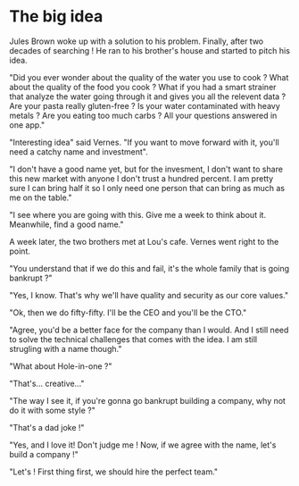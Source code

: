 # The big idea

Jules Brown woke up with a solution to his problem.
Finally, after two decades of searching !
He ran to his brother's house and started to pitch his idea.

"Did you ever wonder about the quality of the water you use to cook ?
What about the quality of the food you cook ?
What if you had a smart strainer that analyze the water going through it and gives you all the relevent data ?
Are your pasta really gluten-free ?
Is your water contaminated with heavy metals ?
Are you eating too much carbs ?
All your questions answered in one app."

"Interesting idea" said Vernes. "If you want to move forward with it, you'll need a catchy name and investment".

"I don't have a good name yet, but for the invesment, I don't want to share this new market with anyone I don't trust a hundred percent. I am pretty sure I can bring half it so I only need one person that can bring as much as me on the table."

"I see where you are going with this. Give me a week to think about it. Meanwhile, find a good name."

A week later, the two brothers met at Lou's cafe.
Vernes went right to the point.

"You understand that if we do this and fail, it's the whole family that is going bankrupt ?"

"Yes, I know. That's why we'll have quality and security as our core values."

"Ok, then we do fifty-fifty. I'll be the CEO and you'll be the CTO."

"Agree, you'd be a better face for the company than I would. And I still need to solve the technical challenges that comes with the idea. I am still strugling with a name though."

"What about Hole-in-one ?"

"That's... creative..."

"The way I see it, if you're gonna go bankrupt building a company, why not do it with some style ?"

"That's a dad joke !"

"Yes, and I love it! Don't judge me ! Now, if we agree with the name, let's build a company !"

"Let's ! First thing first, we should hire the perfect team."
